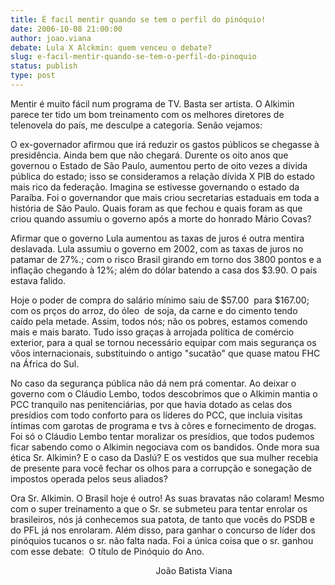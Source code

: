 ```yaml
---
title: É facil mentir quando se tem o perfil do pinóquio!
date: 2006-10-08 21:00:00
author: joao.viana
debate: Lula X Alckmin: quem venceu o debate?
slug: e-facil-mentir-quando-se-tem-o-perfil-do-pinoquio
status: publish 
type: post
---
```


Mentir é muito fácil num programa de TV. Basta ser artista. O Alkimin parece ter tido um bom treinamento com os melhores diretores de telenovela do país, me desculpe a categoria. Senão vejamos: 


O ex-governador afirmou que irá reduzir os gastos públicos se chegasse à presidência. Ainda bem que não chegará. Durente os oito anos que governou o Estado de São Paulo, aumentou perto de oito vezes a dívida pública do estado; isso se consideramos a relação dívida X PIB do estado mais rico da federação. Imagina se estivesse governando o estado da Paraíba. Foi o governandor que mais criou secretarias estaduais em toda a história de São Paulo. Quais foram as que fechou e quais foram as que criou quando assumiu o governo após a morte do honrado Mário Covas?


Afirmar que o governo Lula aumentou as taxas de juros é outra mentira deslavada. Lula assumiu o governo em 2002, com as taxas de juros no patamar de 27%.; com o risco Brasil girando em torno dos 3800 pontos e a inflação chegando à 12%; além do dólar batendo a casa dos $3.90. O país estava falido.


Hoje o poder de compra do salário mínimo saiu de $57.00  para $167.00; com os prços do arroz, do óleo  de soja, da carne e do cimento tendo caído pela metade. Assim, todos nós; não os pobres, estamos comendo mais e mais barato. Tudo isso graças à arrojada política de comércio exterior, para a qual se tornou necessário equipar com mais segurança os vôos internacionais, substituindo o antigo "sucatão" que quase matou FHC na África do Sul.


No caso da segurança pública não dá nem prá comentar. Ao deixar o governo com o Cláudio Lembo, todos descobrimos que o Alkimin mantia o PCC tranquilo nas penitenciárias, por que havia dotado as celas dos presídios com todo conforto para os líderes do PCC, que incluia visitas íntimas com garotas de programa e tvs à côres e fornecimento de drogas. Foi só o Cláudio Lembo tentar moralizar os presídios, que todos pudemos ficar sabendo como o Alkimin negociava com os bandidos. Onde mora sua ética Sr. Alkimin? E o caso da Daslú? E os vestidos que sua mulher recebia de presente para você fechar os olhos para a corrupção e sonegação de impostos operada pelos seus aliados?


Ora Sr. Alkimin. O Brasil hoje é outro! As suas bravatas não colaram! Mesmo com o super treinamento a que o Sr. se submeteu para tentar enrolar os brasileiros, nós já conhecemos sua patota, de tanto que vocês do PSDB e do PFL já nos enrolaram. Além disso, para ganhar o concurso de líder dos pinóquios tucanos o sr. não falta nada. Foi a única coisa que o sr. ganhou com esse debate:  O título de Pinóquio do Ano.


                                                           João Batista Viana


 


